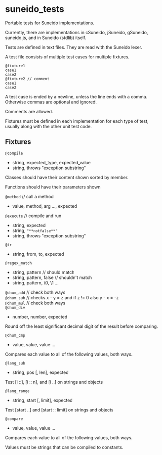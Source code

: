 suneido_tests
=============

Portable tests for Suneido implementations.

Currently, there are implementations in cSuneido, jSuneido, gSuneido, suneido.js,
and in Suneido (stdlib) itself.

Tests are defined in text files.
They are read with the Suneido lexer.

A test file consists of multiple test cases for multiple fixtures.

```text
@fixture1
case1
case2
@fixture2 // comment
case1
case2
```

A test case is ended by a newline,
unless the line ends with a comma.
Otherwise commas are optional and ignored.

Comments are allowed.

Fixtures must be defined in each implementation for each type of test,
usually along with the other unit test code.

Fixtures
--------

`@compile`

- string, expected_type, expected_value
- string, throws "exception substring"

Classes should have their content shown sorted by member. 

Functions should have their parameters shown

`@method` // call a method

- value, method, arg ..., expected

`@execute` // compile and run

- string, expected
- string, `"**notfalse**"`
- string, throws "exception substring"

`@tr`

- string, from, to, expected

`@regex_match`

- string, pattern // should match
- string, pattern, false // shouldn't match
- string, pattern, \0, \1 ...

`@dnum_add` // check both ways  
`@dnum_sub` // checks x - y = z and if z != 0 also y - x = -z  
`@dnum_mul` // check both ways  
`@dnum_div`

- number, number, expected

Round off the least significant decimal digit of the result
before comparing.

`@dnum_cmp`

- value, value, value ...

Compares each value to all of the following values, both ways.

`@lang_sub`

- string, pos [, len], expected

Test [i ::], [i :: n], and [i ..] on strings and objects

`@lang_range`

- string, start [, limit], expected

Test [start ..] and [start :: limit] on strings and objects

`@compare`

- value, value, value ...

Compares each value to all of the following values, both ways.

Values must be strings that can be compiled to constants.